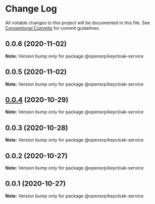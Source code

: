 # Change Log

All notable changes to this project will be documented in this file.
See [Conventional Commits](https://conventionalcommits.org) for commit guidelines.

## 0.0.6 (2020-11-02)

**Note:** Version bump only for package @opensrp/keycloak-service





## 0.0.5 (2020-11-02)

**Note:** Version bump only for package @opensrp/keycloak-service





## [0.0.4](https://github.com/opensrp/web/compare/@opensrp/keycloak-service@0.0.3...@opensrp/keycloak-service@0.0.4) (2020-10-29)

**Note:** Version bump only for package @opensrp/keycloak-service





## 0.0.3 (2020-10-28)

**Note:** Version bump only for package @opensrp/keycloak-service





## 0.0.2 (2020-10-27)

**Note:** Version bump only for package @opensrp/keycloak-service

## 0.0.1 (2020-10-27)

**Note:** Version bump only for package @opensrp/keycloak-service
